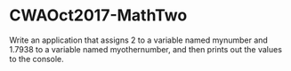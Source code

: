 # CWAOct2017-MathTwo

Write an application that assigns 2 to a variable named mynumber and 1.7938 to a variable named myothernumber, and then prints out the values to the console.
